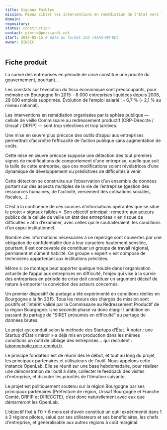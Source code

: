 ```yaml
---
title: Signaux Faibles
mission: Mieux cibler les interventions en remédiation de l'État vers les entreprises en difficulté
domain:
repository:
status: construction
contact: pierre@pezziardi.net
start: 2014-05-15 # date au format ISO (AAAA-MM-DD)
owner: DINSIC
---
```


## Fiche produit

La survie des entreprises en période de crise constitue une priorité du gouvernement, pourtant…

Les constats sur l’évolution du tissu économique sont préoccupants, pour mémoire en Bourgogne fin 2015 &nbsp;: 8&nbsp;000 entreprises liquidées depuis 2008, 29&nbsp;000 emplois supprimés. Évolution de l’emploi salarié : -&nbsp;6,7&nbsp;% (-&nbsp;2,1&nbsp;% au niveau national).

Les interventions en remédiation organisées par la sphère publique — cellule de veille Commissaire au redressement productif (CRP-Direccte / Urssaf / DRFIP) — sont trop sélectives et trop tardives.

Une mise en œuvre plus précoce des outils d’appui aux entreprises permettrait d’accroître l’efficacité de l’action publique sans augmentation de coûts.

Cette mise en œuvre précoce suppose une détection des tout premiers signes de modifications de comportement d’une entreprise, quelle que soit la taille de cette entreprise, que ces modifications soient révélatrices d’une dynamique de développement ou prédictives de difficultés à venir.

Cette détection se construira sur l’observation d’un ensemble de données portant sur des aspects multiples de la vie de l’entreprise (gestion des ressources humaines, de l'activité, versement des cotisations sociales, fiscales,…).

C’est à la confluence de ces sources d’informations opérantes que se situe le projet «&nbsp;signaux faibles&nbsp;». Son objectif principal : remettre aux acteurs publics de la cellule de veille un état des entreprises «&nbsp;en risque de difficultés&nbsp;» afin d’examiner, avec celles qui le souhaiteraient, les conditions d’un appui institutionnel.

Nombre des informations nécessaires à ce repérage sont couvertes par une obligation de confidentialité due à leur caractère hautement sensible, pourtant, il est concevable de constituer un groupe de travail régional, permanent et dûment habilité. Ce groupe «&nbsp;expert&nbsp;» est composé de techniciens appartenant aux institutions précitées.

Même si ce montage peut apporter quelque trouble dans l’organisation actuelle de l’appui aux entreprises en difficulté, l’enjeu qui vise à la survie des entreprises en période de crise doit constituer un argument décisif de nature à emporter la conviction des acteurs concernés.

Un premier dispositif de partage a été expérimenté en conditions réelles en Bourgogne à la fin 2015. Tous les retours des chargés de mission sont positifs et l’intérêt validé par la Commissaire au Redressement Productif de la région Bourgogne. Une seconde phase va donc élargir l'ambition en passant du partage de "SIRET présumés en difficulté" au partage de données brutes.

Le projet est conduit selon la méthode des Startups d’État. À noter : une Startup d’État «&nbsp;miroir&nbsp;» a déjà mis en production dans les mêmes conditions un outil de ciblage des entreprises… qui recrutent : [labonneboite.pole-emploi.fr](http://labonneboite.pole-emploi.fr).

Le principe fondateur est de réunir dès le début, et tout au long du projet, les principaux partenaires et utilisateurs de l’outil. Nous appelons cette instance OpenLab. Elle se réunit sur une base hebdomadaire, pour réaliser une démonstration de l’outil à date, collecter le feedback des visites d'entreprise, et discuter les priorités de l’itération suivante.

Le projet est politiquement soutenu sur la région Bourgogne par ses principaux partenaires (Préfecture de région, Urssaf Bourgogne et Franche Comté, DRFIP et DIRECCTE), c’est donc naturellement avec eux que démarreront les OpenLab.

L’objectif fixé à T0&nbsp;+&nbsp;6&nbsp;mois est d’avoir constitué un outil expérimenté dans 1 à 3 régions pilotes, salué par ses utilisateurs et ses bénéficiaires, les chefs d'entreprise, et généralisable aux autres régions à coût marginal.
